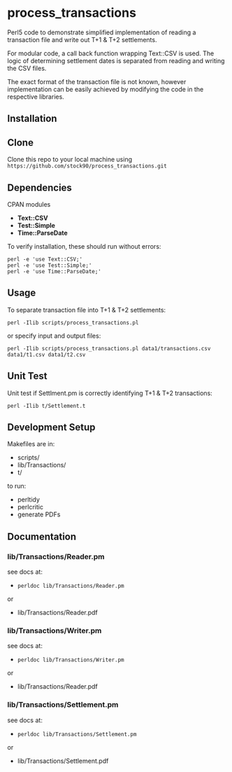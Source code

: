 # process_transactions

Perl5 code to demonstrate simplified implementation of reading a transaction file and write out T+1 & T+2 settlements.

For modular code, a call back function wrapping Text::CSV is used. The logic of determining settlement dates is separated from reading and writing the CSV files.

The exact format of the transaction file is not known, however implementation can be easily achieved by modifying the code in the respective libraries.

## Installation

## Clone

Clone this repo to your local machine using `https://github.com/stock90/process_transactions.git`

## Dependencies

CPAN modules

  * **Text::CSV**
  * **Test::Simple**
  * **Time::ParseDate**

To verify installation, these should run without errors:

```shell
perl -e 'use Text::CSV;'
perl -e 'use Test::Simple;'
perl -e 'use Time::ParseDate;'
```

## Usage

To separate transaction file into T+1 & T+2 settlements:

```shell
perl -Ilib scripts/process_transactions.pl
```

or specify input and output files:

```shell
perl -Ilib scripts/process_transactions.pl data1/transactions.csv data1/t1.csv data1/t2.csv
```

## Unit Test

Unit test if Settlment.pm is correctly identifying T+1 & T+2 transactions:

```shell
perl -Ilib t/Settlement.t
```

## Development Setup

Makefiles are in:

  * scripts/
  * lib/Transactions/
  * t/
 
to run:

  * perltidy
  * perlcritic
  * generate PDFs


## Documentation

### lib/Transactions/Reader.pm
see docs at:

  * `perldoc lib/Transactions/Reader.pm`

or

  * lib/Transactions/Reader.pdf

### lib/Transactions/Writer.pm
see docs at:

  * `perldoc lib/Transactions/Writer.pm`

or

  * lib/Transactions/Reader.pdf


### lib/Transactions/Settlement.pm
see docs at:

  * `perldoc lib/Transactions/Settlement.pm`

or

  * lib/Transactions/Settlement.pdf


